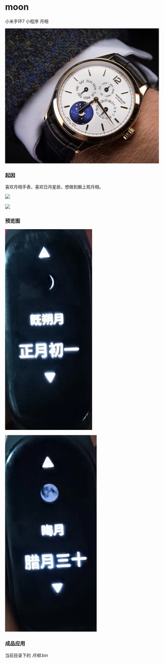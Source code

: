 # moon

小米手环7 小程序  月相

![](assets/2023-01-23-19-17-07-image.png)

### 起因

喜欢月相手表，喜欢日月星辰，想做到腕上观月相。

![](https://bkimg.cdn.bcebos.com/pic/d439b6003af33a876bd7f90fc95c10385343b569)

![](https://bkimg.cdn.bcebos.com/pic/5243fbf2b21193133af906a56a380cd791238d69)

### 预览图

![](assets/2023-01-23-19-18-27-image.png)

![](assets/2023-01-23-19-21-49-image.png)

### 成品应用

当前目录下的 *月相.bin*
